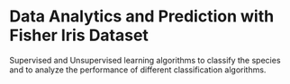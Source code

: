 # Data Analytics and Prediction with Fisher Iris Dataset
Supervised and Unsupervised learning algorithms to classify the species and to analyze the performance of different classification algorithms.
